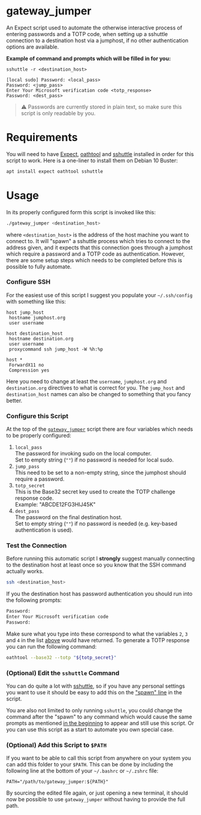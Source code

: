 # gateway_jumper

An Expect script used to automate the otherwise interactive process of entering
passwords and a TOTP code, when setting up a sshuttle connection to a
destination host via a jumphost, if no other authentication options are
available.

**Example of command and prompts which will be filled in for you:**

```
sshuttle -r <destination_host>

[local sudo] Password: <local_pass>
Password: <jump_pass>
Enter Your Microsoft verification code <totp_response>
Password: <dest_pass>
```

> :warning: Passwords are currently stored in plain text, so make sure this
            script is only readable by you.



# Requirements

You will need to have [Expect][1], [oathtool][2] and [sshuttle][3] installed in
order for this script to work. Here is a one-liner to install them on Debian 10
Buster:

```bash
apt install expect oathtool sshuttle
```



# Usage

In its properly configured form this script is invoked like this:

```bash
./gateway_jumper <destination_host>
```

where `<destination_host>` is the address of the host machine you want to
connect to. It will "spawn" a sshuttle process which tries to connect to the
address given, and it expects that this connection goes through a jumphost which
require a password and a TOTP code as authentication. However, there are some
setup steps which needs to be completed before this is possible to fully
automate.

### Configure SSH
For the easiest use of this script I suggest you populate your `~/.ssh/config`
with something like this:

```
host jump_host
 hostname jumphost.org
 user username

host destination_host
 hostname destination.org
 user username
 proxycommand ssh jump_host -W %h:%p

host *
 ForwardX11 no
 Compression yes
```

Here you need to change at least the `username`, `jumphost.org` and
`destination.org` directives to what is correct for you. The `jump_host` and
`destination_host` names can also be changed to something that you fancy better.

### Configure this Script
At the top of the [`gateway_jumper`](./gateway_jumper) script there are four
variables which needs to be properly configured:

1. `local_pass`\
   The password for invoking sudo on the local computer.\
   Set to empty string (`""`) if no password is needed for local sudo.
2. `jump_pass`\
   This need to be set to a non-empty string, since the jumphost should require
   a password.
3. `totp_secret`\
    This is the Base32 secret key used to create the TOTP challenge response
    code. \
    Example: "ABCDE12FG3HIJ45K"
4. `dest_pass`\
    The password on the final destination host.\
    Set to empty string (`""`) if no password is needed (e.g. key-based
    authentication is used).

### Test the Connection
Before running this automatic script I **strongly** suggest manually connecting
to the destination host at least once so you know that the SSH command actually
works.

```bash
ssh <destination_host>
```

If you the destination host has password authentication you should run into
the following prompts:

```bash
Password:
Enter Your Microsoft verification code
Password:
```

Make sure what you type into these correspond to what the variables `2`, `3`
and `4` in the list [above](#configure-this-script) would have returned. To
generate a TOTP response you can run the following command:

```bash
oathtool --base32 --totp "${totp_secret}"
```

### (Optional) Edit the `sshuttle` Command
You can do quite a lot with [sshuttle][3], so if you have any personal settings
you want to use it should be easy to add this on the
["spawn" line](./gateway_jumper#L26) in the script.

You are also not limited to only running `sshuttle`, you could change the
command after the "spawn" to any command which would cause the same prompts
as mentioned [in the beginning](#gateway_jumper) to appear and still use this
script. Or you can use this script as a start to automate you own special case.

### (Optional) Add this Script to `$PATH`
If you want to be able to call this script from anywhere on your system you can
add this folder to your `$PATH`. This can be done by including the following
line at the bottom of your `~/.bashrc` or `~/.zshrc` file:

```
PATH="/path/to/gateway_jumper:${PATH}"
```

By sourcing the edited file again, or just opening a new terminal, it should
now be possible to use `gateway_jumper` without having to provide the full path.






[1]: https://linux.die.net/man/1/expect
[2]: https://manpages.ubuntu.com/manpages/trusty/man1/oathtool.1.html
[3]: https://sshuttle.readthedocs.io/en/stable/manpage.html
